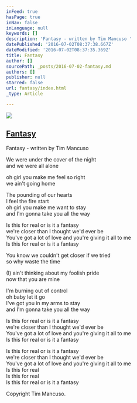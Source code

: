 ```yaml
---
inFeed: true
hasPage: true
inNav: false
inLanguage: null
keywords: []
description: 'Fantasy - written by Tim Mancuso '
datePublished: '2016-07-02T08:37:38.667Z'
dateModified: '2016-07-02T08:37:35.369Z'
title: Fantasy
author: []
sourcePath: _posts/2016-07-02-fantasy.md
authors: []
publisher: null
starred: false
url: fantasy/index.html
_type: Article

---
```

![](https://the-grid-user-content.s3-us-west-2.amazonaws.com/e8888b0d-941f-4758-aecc-0818c5924df8.jpg)

## [Fantasy][0]

Fantasy - written by Tim Mancuso 

We were under the cover of the night   
and we were all alone 

oh girl you make me feel so right   
we ain't going home 

The pounding of our hearts   
I feel the fire start   
oh girl you make me want to stay   
and I'm gonna take you all the way 

Is this for real or is it a fantasy   
we're closer than I thought we'd ever be   
You've got a lot of love and you're giving it all to me   
Is this for real or is it a fantasy 

You know we couldn't get closer if we tried   
so why waste the time 

(I) ain't thinking about my foolish pride   
now that you are mine 

I'm burning out of control   
oh baby let it go   
I've got you in my arms to stay   
and I'm gonna take you all the way 

Is this for real or is it a fantasy   
we're closer than I thought we'd ever be   
You've got a lot of love and you're giving it all to me   
Is this for real or is it a fantasy 

Is this for real or is it a fantasy   
we're closer than I thought we'd ever be   
You've got a lot of love and you're giving it all to me   
Is this for real   
Is this for real   
Is this for real or is it a fantasy 

Copyright Tim Mancuso. 

[0]: https://www.reverbnation.com/steadfast/song/4059114-fantasy